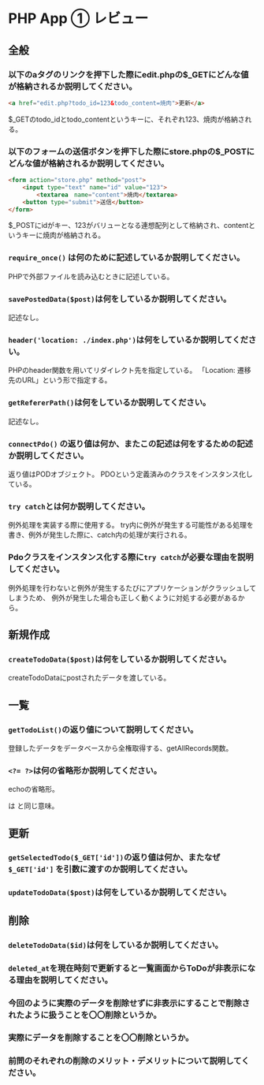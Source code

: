 # PHP App ① レビュー

## 全般

### 以下のaタグのリンクを押下した際にedit.phpの$_GETにどんな値が格納されるか説明してください。

```html
<a href="edit.php?todo_id=123&todo_content=焼肉">更新</a>
```
$_GETのtodo_idとtodo_contentというキーに、それぞれ123、焼肉が格納される。

### 以下のフォームの送信ボタンを押下した際にstore.phpの$_POSTにどんな値が格納されるか説明してください。

```html
<form action="store.php" method="post">
    <input type="text" name="id" value="123">
		<textarea　name="content">焼肉</textarea>
    <button type="submit">送信</button>
</form>
```
$_POSTにidがキー、123がバリューとなる連想配列として格納され、contentというキーに焼肉が格納される。

### `require_once()` は何のために記述しているか説明してください。

PHPで外部ファイルを読み込むときに記述している。

### `savePostedData($post)`は何をしているか説明してください。

記述なし。

### `header('location: ./index.php')`は何をしているか説明してください。

PHPのheader関数を用いてリダイレクト先を指定している。
「Location: 遷移先のURL」という形で指定する。

### `getRefererPath()`は何をしているか説明してください。
記述なし。

### `connectPdo()` の返り値は何か、またこの記述は何をするための記述か説明してください。
返り値はPODオブジェクト。
PDOという定義済みのクラスをインスタンス化している。

### `try catch`とは何か説明してください。
例外処理を実装する際に使用する。
try内に例外が発生する可能性がある処理を書き、例外が発生した際に、catch内の処理が実行される。

### Pdoクラスをインスタンス化する際に`try catch`が必要な理由を説明してください。
例外処理を行わないと例外が発生するたびにアプリケーションがクラッシュしてしまうため、
例外が発生した場合も正しく動くように対処する必要があるから。

## 新規作成

### `createTodoData($post)`は何をしているか説明してください。
createTodoDataにpostされたデータを渡している。

## 一覧

### `getTodoList()`の返り値について説明してください。
登録したデータをデータベースから全権取得する、getAllRecords関数。

### `<?= ?>`は何の省略形か説明してください。
echoの省略形。
<td><?= $todo['id']; ?></td> は
<td><?php echo $todo['id']; ?></td> と同じ意味。

## 更新

### `getSelectedTodo($_GET['id'])`の返り値は何か、またなぜ`$_GET['id']` を引数に渡すのか説明してください。

### `updateTodoData($post)`は何をしているか説明してください。

## 削除

### `deleteTodoData($id)`は何をしているか説明してください。

### `deleted_at`を現在時刻で更新すると一覧画面からToDoが非表示になる理由を説明してください。

### 今回のように実際のデータを削除せずに非表示にすることで削除されたように扱うことを〇〇削除というか。

### 実際にデータを削除することを〇〇削除というか。

### 前問のそれぞれの削除のメリット・デメリットについて説明してください。

